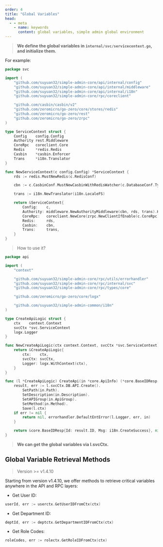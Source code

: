 ```yaml
---
order: 4
title: "Global Variables"
head:
  - - meta
    - name: keywords
      content: global variables, simple admin global environment
---
```


> **We define the global variables in `internal/svc/servicecontext.go`, and initialize them.**

For example:

```go
package svc

import (
	"github.com/suyuan32/simple-admin-core/api/internal/config"
	"github.com/suyuan32/simple-admin-core/api/internal/middleware"
	"github.com/suyuan32/simple-admin-core/api/internal/i18n"
	"github.com/suyuan32/simple-admin-core/rpc/coreclient"

	"github.com/casbin/casbin/v2"
	"github.com/zeromicro/go-zero/core/stores/redis"
	"github.com/zeromicro/go-zero/rest"
	"github.com/zeromicro/go-zero/zrpc"
)

type ServiceContext struct {
	Config    config.Config
	Authority rest.Middleware
	CoreRpc   coreclient.Core
	Redis     *redis.Redis
	Casbin    *casbin.Enforcer
	Trans     *i18n.Translator
}

func NewServiceContext(c config.Config) *ServiceContext {
	rds := redis.MustNewRedis(c.RedisConf)

	cbn := c.CasbinConf.MustNewCasbinWithRedisWatcher(c.DatabaseConf.Type, c.DatabaseConf.GetDSN(), c.RedisConf)

	trans := i18n.NewTranslator(i18n.LocaleFS)

	return &ServiceContext{
		Config:    c,
		Authority: middleware.NewAuthorityMiddleware(cbn, rds, trans).Handle,
		CoreRpc:   coreclient.NewCore(zrpc.NewClientIfEnable(c.CoreRpc)),
		Redis:     rds,
		Casbin:    cbn,
		Trans:     trans,
	}
}

```

> How to use it?

```go
package api

import (
	"context"

	"github.com/suyuan32/simple-admin-core/rpc/utils/errorhandler"
	"github.com/suyuan32/simple-admin-core/rpc/internal/svc"
	"github.com/suyuan32/simple-admin-core/rpc/types/core"

	"github.com/zeromicro/go-zero/core/logx"

	"github.com/suyuan32/simple-admin-common/i18n"
)

type CreateApiLogic struct {
	ctx    context.Context
	svcCtx *svc.ServiceContext
	logx.Logger
}

func NewCreateApiLogic(ctx context.Context, svcCtx *svc.ServiceContext) *CreateApiLogic {
	return &CreateApiLogic{
		ctx:    ctx,
		svcCtx: svcCtx,
		Logger: logx.WithContext(ctx),
	}
}

func (l *CreateApiLogic) CreateApi(in *core.ApiInfo) (*core.BaseIDResp, error) {
	result, err := l.svcCtx.DB.API.Create().
		SetPath(in.Path).
		SetDescription(in.Description).
		SetAPIGroup(in.ApiGroup).
		SetMethod(in.Method).
		Save(l.ctx)
	if err != nil {
		return nil, errorhandler.DefaultEntError(l.Logger, err, in)
	}

	return &core.BaseIDResp{Id: result.ID, Msg: i18n.CreateSuccess}, nil
}

```

> **We can get the global variables via l.svcCtx.**


## Global Variable Retrieval Methods

> Version >= v1.4.10

Starting from version v1.4.10, we offer methods to retrieve critical variables anywhere in the API and RPC layers:

- Get User ID:

```go
userId, err := userctx.GetUserIDFromCtx(ctx)
```

- Get Department ID:

```go
deptId, err := deptctx.GetDepartmentIDFromCtx(ctx)
```

- Get Role Codes:

```go
roleCodes, err := rolectx.GetRoleIDFromCtx(ctx)
```
